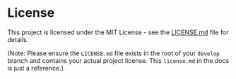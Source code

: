 # License

This project is licensed under the MIT License - see the [LICENSE.md](https://github.com/wahyulingu/LinguSID/blob/develop/LICENSE.md) file for details.

(Note: Please ensure the `LICENSE.md` file exists in the root of your `develop` branch and contains your actual project license. This `license.md` in the docs is just a reference.)
